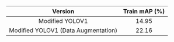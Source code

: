 |Version                            | Train mAP (%)|
|:---:                              |:---:         |
|Modified YOLOV1                    |14.95         |
|Modified YOLOV1 (Data Augmentation)|22.16         |
